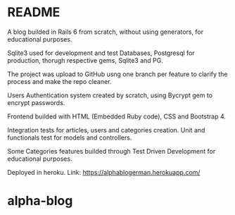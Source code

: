 # README

A blog builded in Rails 6 from scratch, without using generators, for educational purposes.

Sqlite3 used for development and test Databases, Postgresql for production, thorugh respective gems, Sqlite3 and PG.

The project was upload to GitHub usng one branch per feature to clarify the process and make the repo cleaner.

Users Authentication system created by scratch, using Bycrypt gem to encrypt passwords.

Frontend builded with HTML (Embedded Ruby code), CSS and Bootstrap 4.

Integration tests for articles, users and categories creation. Unit and functionals test for models and controllers.

Some Categories features builded through Test Driven Development for educational purposes.


Deployed in heroku. Link: https://alphablogerman.herokuapp.com/

# alpha-blog
